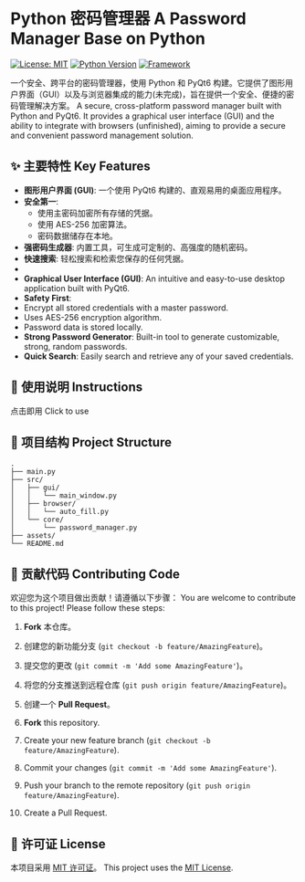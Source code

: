 # Python 密码管理器 A Password Manager Base on Python

[![License: MIT](https://img.shields.io/badge/License-MIT-yellow.svg)](https://opensource.org/licenses/MIT)
[![Python Version](https://img.shields.io/badge/python-3.8+-blue.svg)](https://www.python.org/downloads/)
[![Framework](https://img.shields.io/badge/UI-PyQt6-brightgreen.svg)](https://www.riverbankcomputing.com/software/pyqt/)

一个安全、跨平台的密码管理器，使用 Python 和 PyQt6 构建。它提供了图形用户界面（GUI）以及与浏览器集成的能力(未完成)，旨在提供一个安全、便捷的密码管理解决方案。
A secure, cross-platform password manager built with Python and PyQt6. It provides a graphical user interface (GUI) and the ability to integrate with browsers (unfinished), aiming to provide a secure and convenient password management solution.


## ✨ 主要特性  Key Features


- **图形用户界面 (GUI)**: 一个使用 PyQt6 构建的、直观易用的桌面应用程序。
- **安全第一**:
  - 使用主密码加密所有存储的凭据。
  - 使用 AES-256 加密算法。
  - 密码数据储存在本地。
- **强密码生成器**: 内置工具，可生成可定制的、高强度的随机密码。
- **快速搜索**: 轻松搜索和检索您保存的任何凭据。
- 
- **Graphical User Interface (GUI)**: An intuitive and easy-to-use desktop application built with PyQt6.
- **Safety First**:
- Encrypt all stored credentials with a master password.
- Uses AES-256 encryption algorithm.
- Password data is stored locally.
- **Strong Password Generator**: Built-in tool to generate customizable, strong, random passwords.
- **Quick Search**: Easily search and retrieve any of your saved credentials.

## 🚀 使用说明  Instructions
 
点击即用
Click to use

## 📂 项目结构 Project Structure

```
.
├── main.py               
├── src/
│   ├── gui/
│   │   └── main_window.py 
│   ├── browser/
│   │   └── auto_fill.py     
│   └── core/
│       └── password_manager.py
├── assets/               
└── README.md            
```

## 🤝 贡献代码 Contributing Code


欢迎您为这个项目做出贡献！请遵循以下步骤：
You are welcome to contribute to this project! Please follow these steps:

1.  **Fork** 本仓库。
2.  创建您的新功能分支 (`git checkout -b feature/AmazingFeature`)。
3.  提交您的更改 (`git commit -m 'Add some AmazingFeature'`)。
4.  将您的分支推送到远程仓库 (`git push origin feature/AmazingFeature`)。
5.  创建一个 **Pull Request**。
   
1. **Fork** this repository.
2. Create your new feature branch (`git checkout -b feature/AmazingFeature`).
3. Commit your changes (`git commit -m 'Add some AmazingFeature'`).
4. Push your branch to the remote repository (`git push origin feature/AmazingFeature`).
5. Create a Pull Request.

## 📄 许可证  License
本项目采用 [MIT 许可证](https://opensource.org/licenses/MIT)。
This project uses the [MIT License](https://opensource.org/licenses/MIT).
